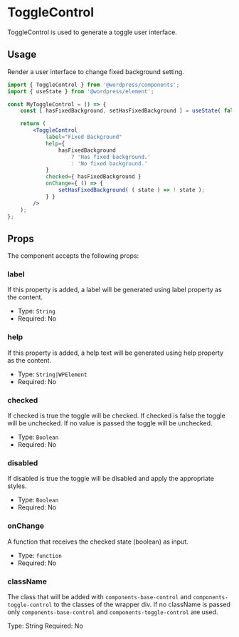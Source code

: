 # ToggleControl

ToggleControl is used to generate a toggle user interface.

## Usage

Render a user interface to change fixed background setting.

```jsx
import { ToggleControl } from '@wordpress/components';
import { useState } from '@wordpress/element';

const MyToggleControl = () => {
	const [ hasFixedBackground, setHasFixedBackground ] = useState( false );

	return (
		<ToggleControl
			label="Fixed Background"
			help={
				hasFixedBackground
					? 'Has fixed background.'
					: 'No fixed background.'
			}
			checked={ hasFixedBackground }
			onChange={ () => {
				setHasFixedBackground( ( state ) => ! state );
			} }
		/>
	);
};
```

## Props

The component accepts the following props:

### label

If this property is added, a label will be generated using label property as the content.

-   Type: `String`
-   Required: No

### help

If this property is added, a help text will be generated using help property as the content.

-   Type: `String|WPElement`
-   Required: No

### checked

If checked is true the toggle will be checked. If checked is false the toggle will be unchecked.
If no value is passed the toggle will be unchecked.

-   Type: `Boolean`
-   Required: No

### disabled

If disabled is true the toggle will be disabled and apply the appropriate styles.

-   Type: `Boolean`
-   Required: No

### onChange

A function that receives the checked state (boolean) as input.

-   Type: `function`
-   Required: No

### className

The class that will be added with `components-base-control` and `components-toggle-control` to the classes of the wrapper div. If no className is passed only `components-base-control` and `components-toggle-control` are used.

Type: String
Required: No
